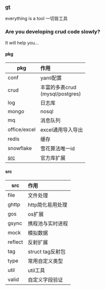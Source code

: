 ### [gt](https://github.com/dreamlu/gt)

everything is a tool 一切皆工具

### Are you developing crud code slowly?

It will help you...

#### pkg

| pkg          | 作用                             |
|--------------|:-------------------------------|
| conf         | yaml配置                         |
| crud         | 丰富的多表crud<br/>(mysql/postgres) |
| log          | 日志库                            |
| mongo        | nosql                          |
| mq           | 消息队列                           |
| office/excel | excel通用导入导出                    |
| redis        | 缓存                             |
| snowflake    | 雪花算法唯一id                       |
| [src](#src)  | 官方库扩展                          |

#### src

| src     | 作用            |
|---------|:--------------|
| file    | 文件处理          |
| ghttp   | http简化易用处理    |
| gos     | os扩展          |
| gsync   | 携程池与实时进程      |
| mock    | 模拟数据          |
| reflect | 反射扩展          |
| tag     | struct tag反射包 |
| type    | 常用自定义类型       |
| util    | util工具        |
| valid   | 自定义字段验证       |